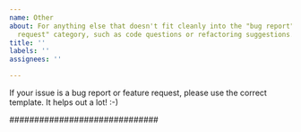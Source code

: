 ```yaml
---
name: Other
about: For anything else that doesn't fit cleanly into the "bug report" or "feature
  request" category, such as code questions or refactoring suggestions.
title: ''
labels: ''
assignees: ''

---
```


If your issue is a bug report or feature request, please use the correct template. It helps out a lot! :-)

##############################